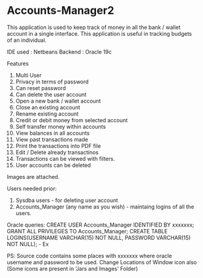 # Accounts-Manager2

This application is used to keep track of money in all the bank / wallet account in a single interface.
This application is useful in tracking budgets of an individual.

IDE used : Netbeans
Backend : Oracle 19c

Features
1) Multi User
2) Privacy in terms of password
3) Can reset password
4) Can delete the user account
5) Open a new bank / wallet account
6) Close an existing account
7) Rename existing account
8) Credit or debit money from selected account
9) Self transfer money within accounts
10) View balances in all accounts
11) View past transactions made
12) Print the transactions into PDF file
13) Edit / Delete already transactinos
14) Transactions can be viewed with filters.
15) User accounts can be deleted

Images are attached.

Users needed prior:
1) Sysdba users - for deleting user account
2) Accounts_Manager (any name as you wish) - maintaing logins of all the users.

Oracle queries:
CREATE USER Accounts_Manager IDENTIFIED BY xxxxxxx;
GRANT ALL PRIVILEGES TO Accounts_Manager;
CREATE TABLE LOGINS(USERNAME VARCHAR(15) NOT NULL, PASSWORD VARCHAR(15) NOT NULL); - Ex

PS: Source code contains some places with xxxxxxx where oracle username and password to be used.
Change Locations of Window icon also (Some icons are present in 'Jars and Images' Folder)